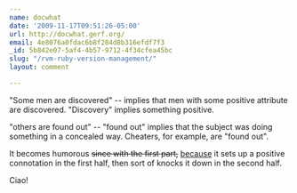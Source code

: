 ```yaml
---
name: docwhat
date: '2009-11-17T09:51:26-05:00'
url: http://docwhat.gerf.org/
email: 4e8076a0fdac6b8f284d8b316efdf7f3
_id: 5b842e07-5af4-4b57-9712-4f34cfea45bc
slug: "/rvm-ruby-version-management/"
layout: comment

---
```


"Some men are discovered" -- implies that men with some positive attribute are discovered. "Discovery" implies something positive.

"others are found out" -- "found out" implies that the subject was doing something in a concealed way.  Cheaters, for example, are "found out". 

It becomes humorous <del datetime="2011-04-14T16:31:12+00:00">since with the first part,</del> <ins datetime="2011-04-14T16:31:12+00:00">because</ins> it sets up a positive connotation in the first half, then sort of knocks it down in the second half.

Ciao!
